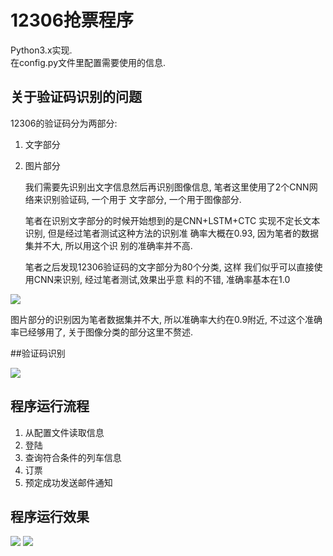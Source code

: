 # 12306抢票程序
Python3.x实现.<br>
在config.py文件里配置需要使用的信息.

## 关于验证码识别的问题
12306的验证码分为两部分:
1. 文字部分
2. 图片部分

    我们需要先识别出文字信息然后再识别图像信息, 
笔者这里使用了2个CNN网络来识别验证码, 一个用于
文字部分, 一个用于图像部分.
    
    笔者在识别文字部分的时候开始想到的是CNN+LSTM+CTC
实现不定长文本识别, 但是经过笔者测试这种方法的识别准
确率大概在0.93, 因为笔者的数据集并不大, 所以用这个识
别的准确率并不高.
    
    笔者之后发现12306验证码的文字部分为80个分类, 这样
我们似乎可以直接使用CNN来识别, 经过笔者测试,效果出乎意
料的不错, 准确率基本在1.0
    
<img src="https://github.com/wudinaonao/12306_grab_ticket/blob/master/use/captcha_text.png?raw=true">

图片部分的识别因为笔者数据集并不大, 所以准确率大约在0.9附近, 不过这个准确率已经够用了, 关于图像分类的部分这里不赘述.

##验证码识别

<img src="https://github.com/wudinaonao/12306_grab_ticket/blob/master/use/mark_captcha.png?raw=true">

## 程序运行流程
1. 从配置文件读取信息
2. 登陆
3. 查询符合条件的列车信息
4. 订票
5. 预定成功发送邮件通知

## 程序运行效果

<img src="https://github.com/wudinaonao/12306_grab_ticket/blob/master/use/run.png?raw=true">
<img src="https://github.com/wudinaonao/12306_grab_ticket/blob/master/use/result.png?raw=true">
